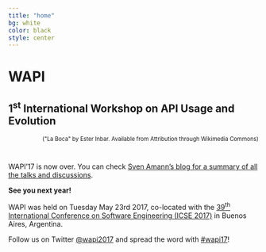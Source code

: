 ```yaml
---
title: "home"
bg: white
color: black
style: center
---
```


<style>
#intro {
  background-image: url(https://icse2017.gatech.edu/sites/all/themes/icse2017website/images/slideshow/11B.jpg);
  background-repeat: no-repeat;
  background-position: center 160px;
}
#intro h1 {
  color: white;
  font-weight: bold;
}
#intro h2 {
  color: white;
}
</style>

<span class="fa-stack subtlecircle" style="font-size:100px; background:rgba(255,166,0,0.1)">
  <i class="fa fa-circle fa-stack-2x text-white"></i>
  <i class="fa fa-puzzle-piece fa-stack-1x text-orange"></i>
</span>

# WAPI

## 1<sup>st</sup> International Workshop on API Usage and Evolution

<div style="text-align: right; margin-bottom: 40px; font-size: 80%;">
  ("La Boca" by Ester Inbar. Available from Attribution through Wikimedia Commons)
</div>

WAPI’17 is now over. You can check [Sven Amann’s blog for a summary of all the talks and discussions](http://academicscode.com/posts/categories/wapi17/).

**See you next year!**

WAPI was held on Tuesday May 23rd 2017, co-located with the [39<sup>th</sup> International Conference on Software Engineering (ICSE 2017)](http://icse2017.gatech.edu/) in Buenos Aires, Argentina.

Follow us on Twitter [@wapi2017](https://twitter.com/wapi2017) and spread the word with  [#wapi17](https://twitter.com/hashtag/wapi17?src=hash)!
